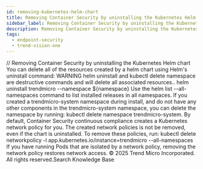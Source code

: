 ```yaml
---
id: removing-kubernetes-helm-chart
title: Removing Container Security by uninstalling the Kubernetes Helm chart
sidebar_label: Removing Container Security by uninstalling the Kubernetes Helm chart
description: Removing Container Security by uninstalling the Kubernetes Helm chart
tags:
  - endpoint-security
  - trend-vision-one
---
```


/*<![CDATA[*/ $('#title').html($('meta[name=map-description]').attr('content')); /*]]>*/ Removing Container Security by uninstalling the Kubernetes Helm chart You can delete all of the resources created by a helm chart using Helm's uninstall command: WARNING helm uninstall and kubectl delete namespace are destructive commands and will delete all associated resources.. helm uninstall trendmicro --namespace ${namespace} Use the helm list --all-namespaces command to list installed releases in all namespaces. If you created a trendmicro-system namespace during install, and do not have any other components in the trendmicro-system namespace, you can delete the namespace by running: kubectl delete namespace trendmicro-system. By default, Container Security continuous compliance creates a Kubernetes network policy for you. The created network policies is not be removed, even if the chart is uninstalled. To remove these policies, run: kubectl delete networkpolicy -l app.kubernetes.io/instance=trendmicro --all-namespaces If you have running Pods that are isolated by a network policy, removing the network policy restores network access. © 2025 Trend Micro Incorporated. All rights reserved.Search Knowledge Base